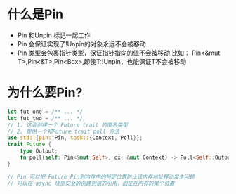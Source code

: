 # 什么是Pin
  - Pin 和Unpin 标记一起工作
  - Pin 会保证实现了!Unpin的对象永远不会被移动
  - Pin 类型会包裹指针类型，保证指针指向的值不会被移动
        比如： Pin<&mut T>,Pin<&T>,Pin<Box<T>>,即使T:!Unpin，也能保证T不会被移动

# 为什么要Pin?
```rust
let fut_one = /** ... */
let fut_two = /** ... */
// 1. 这会创建一个 Future trait 的匿名类型
// 2. 提供一个和Future trait poll 方法
use std::{pin::Pin, task::{Context, Poll}};
trait Future {
    type Output;
    fn poll(self: Pin<&mut Self>, cx: &mut Context) -> Poll<Self::Output>;
}

// Pin 可以把 Future Pin到内存中的特定位置防止该内存地址移动发生问题
// 可以在 async 块里安全的创建到值的引用，固定在内存的某个位置
```
